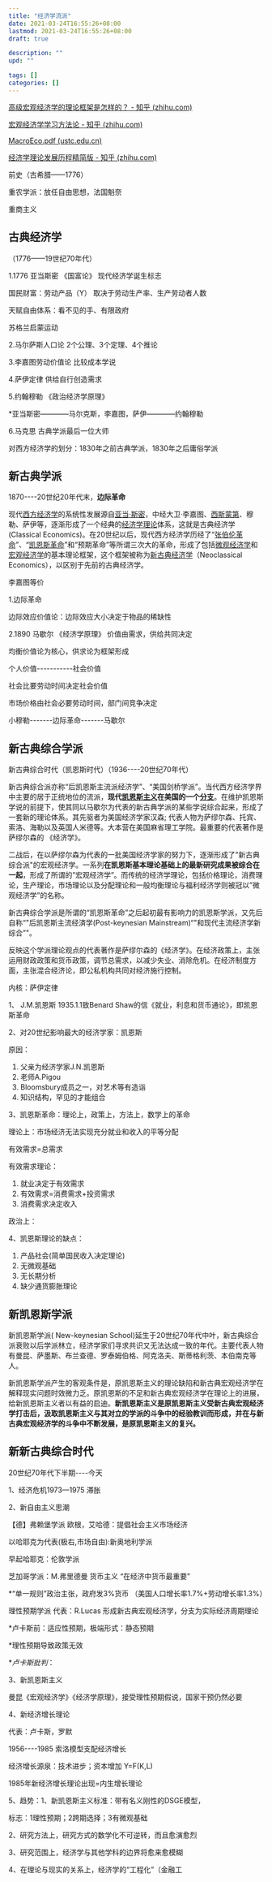 ```yaml
---
title: "经济学流派"
date: 2021-03-24T16:55:26+08:00
lastmod: 2021-03-24T16:55:26+08:00
draft: true

description: ""
upd: ""

tags: []
categories: []
---
```


[高级宏观经济学的理论框架是怎样的？ - 知乎 (zhihu.com)](https://www.zhihu.com/question/53408991)

[宏观经济学学习方法论 - 知乎 (zhihu.com)](https://zhuanlan.zhihu.com/p/125740733)

[MacroEco.pdf (ustc.edu.cn)](http://home.ustc.edu.cn/~liuziyue1700/notes/MacroEco.pdf)

[经济学理论发展历程精简版 - 知乎 (zhihu.com)](https://zhuanlan.zhihu.com/p/59192246)



前史（古希腊——1776）

重农学派：放任自由思想，法国魁奈

重商主义

## 古典经济学

（1776——19世纪70年代）

1.1776 亚当斯密 《国富论》 现代经济学诞生标志

国民财富：劳动产品（Y） 取决于劳动生产率、生产劳动者人数

天赋自由体系：看不见的手、有限政府

苏格兰启蒙运动

2.马尔萨斯人口论 2个公理、3个定理、4个推论

3.李嘉图劳动价值论 比较成本学说

4.萨伊定律 供给自行创造需求

5.约翰穆勒 《政治经济学原理》

*亚当斯密――――马尔克斯，李嘉图，萨伊――――约翰穆勒

6.马克思 古典学派最后一位大师

对西方经济学的划分：1830年之前古典学派，1830年之后庸俗学派

## 新古典学派

1870----20世纪20年代末，**边际革命**

现代[西方经济学](https://baike.baidu.com/item/西方经济学)的系统性发展源自[亚当·斯密](https://baike.baidu.com/item/亚当·斯密/972521)，中经大卫·李嘉图、[西斯蒙第](https://baike.baidu.com/item/西斯蒙第/5622931)、穆勒、萨伊等，逐渐形成了一个经典的[经济学理论](https://baike.baidu.com/item/经济学理论/3865967)体系，这就是古典经济学 (Classical Economics)。在20世纪以后，现代西方经济学历经了“[张伯伦革命](https://baike.baidu.com/item/张伯伦革命/5274193)”、“[凯恩斯革命](https://baike.baidu.com/item/凯恩斯革命/486431)”和“预期革命”等所谓三次大的革命，形成了包括[微观经济学](https://baike.baidu.com/item/微观经济学/1702)和[宏观经济学](https://baike.baidu.com/item/宏观经济学/27041)的基本理论框架，这个框架被称为[新古典经济学](https://baike.baidu.com/item/新古典经济学/10811038)（Neoclassical Economics），以区别于先前的古典经济学。

李嘉图等价

1.边际革命

边际效应价值论：边际效应大小决定于物品的稀缺性

2.1890 马歇尔 《经济学原理》 价值由需求，供给共同决定

均衡价值论为核心，供求论为框架形成

个人价值-----------社会价值

社会比要劳动时间决定社会价值

市场价格由社会必要劳动时间，部门间竞争决定

小穆勒-------边际革命-------马歇尔

## 新古典综合学派

新古典综合时代（凯恩斯时代）（1936----20世纪70年代）

新古典综合派亦称“后凯恩斯主流派经济学”、“美国剑桥学派”。当代西方经济学界中主要的居于正统地位的流派，**现代[凯恩斯主义](https://baike.baidu.com/item/凯恩斯主义/477914)在美国的一个[分支](https://baike.baidu.com/item/分支/8971590)**。在维护凯恩斯学说的前提下，使其同以马歇尔为代表的新古典学派的某些学说综合起来，形成了一套新的理论体系。其先驱者为美国经济学家汉森; 代表人物为萨缪尔森、托宾、索洛、海勒以及英国人米德等。大本营在美国麻省理工学院。最重要的代表著作是萨缪尔森的 《经济学》。

二战后，在以萨缪尔森为代表的一批美国经济学家的努力下，逐渐形成了"新古典综合派"的宏观经济学。一系列**在凯恩斯基本理论基础上的最新研究成果被综合在一起**，形成了所谓的”宏观经济学”。而传统的经济学理论，包括价格理论，消费理论，生产理论，市场理论以及分配理论和一般均衡理论与福利经济学则被冠以”微观经济学”的名称。

新古典综合学派是所谓的“凯恩斯革命”之后起初最有影响力的凯恩斯学派，又先后自称“"后凯恩斯主流经済学(Post-keynesian Mainstream)“"和现代主流经济学新综合”"。

反映这个学派理论观点的代表著作是萨缪尔森的《经济学》。在经济政策上，主张运用财政政策和货币政策，调节总需求，以减少失业、消除危机。在经济制度方面，主张混合经济论，即公私机构共同对经济施行控制。

内核：萨伊定律



1、 J.M.凯恩斯 1935.1.1致Benard Shaw的信《就业，利息和货币通论》，即凯恩斯革命

2、对20世纪影响最大的经济学家：凯恩斯

原因：

1. 父亲为经济学家J.N.凯恩斯
2. 老师A.Pigou
3. Bloomsbury成员之一，对艺术等有造诣
4. 知识结构，罕见的才能组合

3、凯恩斯革命：理论上，政策上，方法上，数学上的革命

理论上：市场经济无法实现充分就业和收入的平等分配

有效需求=总需求

有效需求理论：

1. 就业决定于有效需求
2. 有效需求=消费需求+投资需求
3. 消费需求决定收入

政治上：

4、凯恩斯理论的缺点：

1. 产品社会(简单国民收入决定理论)
2. 无微观基础
3. 无长期分析
4. 缺少通货膨胀理论

## 新凯恩斯学派

新凯恩斯学派( New-keynesian School)延生于20世纪70年代中叶，新古典综合派衰败以后学派林立，经济学家们寻求共识又无法达成一致的年代。主要代表人物有曼昆、萨墨斯、布兰查德、罗泰姆伯格、阿克洛夫、斯蒂格利茨、本伯南克等人。

新凯恩斯学派产生的客观条件是，原凯恩斯主义的理论缺陷和新古典宏观经济学在解释现实问题时效微力乏。原凯恩斯的不足和新古典宏观经济学在理论上的进展，给新凯恩斯主义者以有益的启迪。**新凯恩斯主义是原凯恩斯主义受新古典宏观经济学打击后，汲取凯恩斯主义与其对立的学派的斗争中的经验教训而形成，并在与新古典宏观经济学的斗争中不断发展，是原凯恩斯主义的复兴。**

## 新新古典综合时代

20世纪70年代下半期----今天 

1、经济危机1973—1975 滞胀

2、新自由主义思潮

【德】弗赖堡学派 欧根，艾哈德：提倡社会主义市场经济

以哈耶克为代表(极右,市场自由):新奥地利学派

早起哈耶克：伦敦学派

芝加哥学派：M.弗里德曼 货币主义 “在经济中货币最重要”

*“单一规则”政治主张，政府发3%货币 （美国人口增长率1.7%+劳动增长率1.3%）

理性预期学派 代表：R.Lucas 形成新古典宏观经济学，分支为实际经济周期理论

*卢卡斯前：适应性预期，极端形式：静态预期

*理性预期导致政策无效

**卢卡斯批判*：

3、新凯恩斯主义

曼昆《宏观经济学》《经济学原理》，接受理性预期假说，国家干预仍然必要

4、新经济增长理论

代表：卢卡斯，罗默

1956----1985 索洛模型支配经济增长

经济增长源泉：技术进步；资本增加 Y=F(K,L)

1985年新经济增长理论出现=内生增长理论

5、趋势：1、新凯恩斯主义标准：带有名义刚性的DSGE模型，

标志：1理性预期；2跨期选择；3有微观基础

2、研究方法上，研究方式的数学化不可逆转，而且愈演愈烈

3、研究范围上，经济学与其他学科的边界将愈来愈模糊

4、在理论与现实的关系上，经济学的“工程化”（金融工